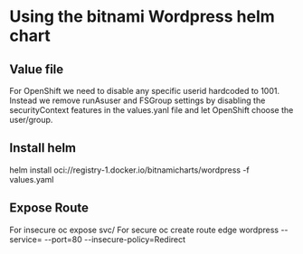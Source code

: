 # Using the bitnami Wordpress helm chart

## Value file
For OpenShift we need to disable any specific userid hardcoded to 1001. Instead we remove runAsuser and FSGroup settings by disabling the securityContext features in the values.yanl file and let OpenShift choose the user/group.

## Install helm

helm install <install name> oci://registry-1.docker.io/bitnamicharts/wordpress -f values.yaml

## Expose Route
For insecure oc expose svc/<install name>
For secure oc create route edge wordpress --service=<install name> --port=80 --insecure-policy=Redirect  
